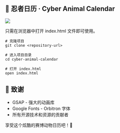 ## 🌌 忍者日历 · Cyber Animal Calendar

![](https://img.996.ninja/ninjutsu/085e14d1d5fc10796970ac64f0365cfd.png)

只需在浏览器中打开 index.html 文件即可使用。

```shell
# 克隆项目
git clone <repository-url>

# 进入项目目录
cd cyber-animal-calendar

# 打开 index.html
open index.html
```

## 🙏 致谢
- GSAP - 强大的动画库
- Google Fonts - Orbitron 字体
- 所有开源技术和资源的贡献者

享受这个炫酷的赛博动物日历吧！🐾
